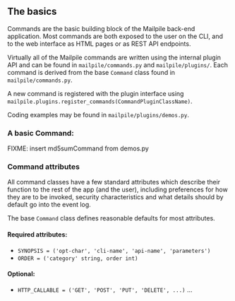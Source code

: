 ## The basics ##

Commands are the basic building block of the Mailpile back-end application.
Most commands are both exposed to the user on the CLI, and to the web
interface as HTML pages or as REST API endpoints.

Virtually all of the Mailpile commands are written using the internal plugin
API and can be found in `mailpile/commands.py` and `mailpile/plugins/`.
Each command is derived from the base `Command` class found in
`mailpile/commands.py`.

A new command is registered with the plugin interface using
`mailpile.plugins.register_commands(CommandPluginClassName)`.

Coding examples may be found in `mailpile/plugins/demos.py`.


### A basic Command:

FIXME: insert md5sumCommand from demos.py


### Command attributes

All command classes have a few standard attributes which describe their
function to the rest of the app (and the user), including preferences for how
they are to be invoked, security characteristics and what details should by
default go into the event log.

The base `Command` class defines reasonable defaults for most attributes.

#### Required attributes:

* `SYNOPSIS = ('opt-char', 'cli-name', 'api-name', 'parameters')`
* `ORDER = ('category' string, order int)`

#### Optional:

* `HTTP_CALLABLE = ('GET', 'POST', 'PUT', 'DELETE', ...)`
...




